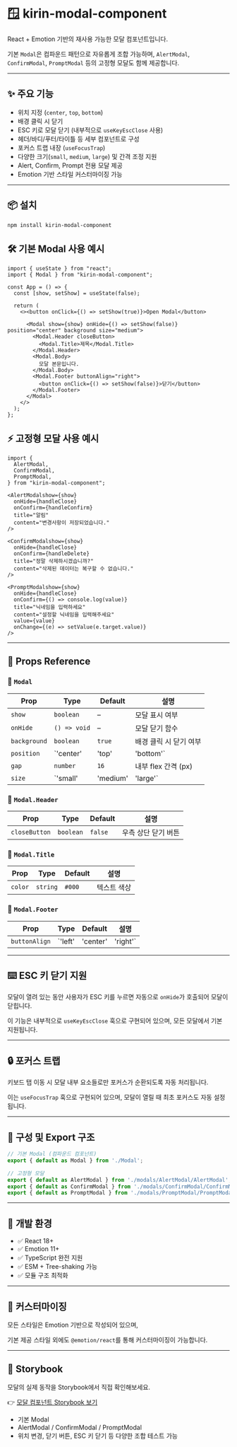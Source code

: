 # 🪟 kirin-modal-component

React + Emotion 기반의 재사용 가능한 모달 컴포넌트입니다.

기본 `Modal`은 컴파운드 패턴으로 자유롭게 조합 가능하며, `AlertModal`, `ConfirmModal`, `PromptModal` 등의 고정형 모달도 함께 제공합니다.

---

## ✨ 주요 기능

- 위치 지정 (`center`, `top`, `bottom`)
- 배경 클릭 시 닫기
- ESC 키로 모달 닫기 (내부적으로 `useKeyEscClose` 사용)
- 헤더/바디/푸터/타이틀 등 세부 컴포넌트로 구성
- 포커스 트랩 내장 (`useFocusTrap`)
- 다양한 크기(`small`, `medium`, `large`) 및 간격 조정 지원
- Alert, Confirm, Prompt 전용 모달 제공
- Emotion 기반 스타일 커스터마이징 가능

---

## 📦 설치

```bash
npm install kirin-modal-component
```

## 🛠 기본 Modal 사용 예시

```tsx
import { useState } from "react";
import { Modal } from "kirin-modal-component";

const App = () => {
  const [show, setShow] = useState(false);

  return (
    <><button onClick={() => setShow(true)}>Open Modal</button>

      <Modal show={show} onHide={() => setShow(false)} position="center" background size="medium">
        <Modal.Header closeButton>
          <Modal.Title>제목</Modal.Title>
        </Modal.Header>
        <Modal.Body>
          모달 본문입니다.
        </Modal.Body>
        <Modal.Footer buttonAlign="right">
          <button onClick={() => setShow(false)}>닫기</button>
        </Modal.Footer>
      </Modal>
    </>
  );
};

```

## ⚡ 고정형 모달 사용 예시

```tsx
import {
  AlertModal,
  ConfirmModal,
  PromptModal,
} from "kirin-modal-component";

<AlertModalshow={show}
  onHide={handleClose}
  onConfirm={handleConfirm}
  title="알림"
  content="변경사항이 저장되었습니다."
/>

<ConfirmModalshow={show}
  onHide={handleClose}
  onConfirm={handleDelete}
  title="정말 삭제하시겠습니까?"
  content="삭제된 데이터는 복구할 수 없습니다."
/>

<PromptModalshow={show}
  onHide={handleClose}
  onConfirm={() => console.log(value)}
  title="닉네임을 입력하세요"
  content="설정할 닉네임을 입력해주세요"
  value={value}
  onChange={(e) => setValue(e.target.value)}
/>

```

---

## 🔧 Props Reference

### 🧱 `Modal`

| Prop | Type | Default | 설명 |
| --- | --- | --- | --- |
| `show` | `boolean` | – | 모달 표시 여부 |
| `onHide` | `() => void` | – | 모달 닫기 함수 |
| `background` | `boolean` | `true` | 배경 클릭 시 닫기 여부 |
| `position` | `'center' | 'top' | 'bottom'` | `'center'` | 모달 위치 |
| `gap` | `number` | `16` | 내부 flex 간격 (px) |
| `size` | `'small' | 'medium' | 'large'` | `'medium'` | 모달 넓이 |

### 🧱 `Modal.Header`

| Prop | Type | Default | 설명 |
| --- | --- | --- | --- |
| `closeButton` | `boolean` | `false` | 우측 상단 닫기 버튼 |

### 🧱 `Modal.Title`

| Prop | Type | Default | 설명 |
| --- | --- | --- | --- |
| `color` | `string` | `#000` | 텍스트 색상 |

### 🧱 `Modal.Footer`

| Prop | Type | Default | 설명 |
| --- | --- | --- | --- |
| `buttonAlign` | `'left' | 'center' | 'right'` | `'left'` | 버튼 정렬 위치 |

---

## ⌨️ ESC 키 닫기 지원

모달이 열려 있는 동안 사용자가 ESC 키를 누르면 자동으로 `onHide`가 호출되어 모달이 닫힙니다.

이 기능은 내부적으로 `useKeyEscClose` 훅으로 구현되어 있으며, 모든 모달에서 기본 지원됩니다.

---

## 🔒 포커스 트랩

키보드 탭 이동 시 모달 내부 요소들로만 포커스가 순환되도록 자동 처리됩니다.

이는 `useFocusTrap` 훅으로 구현되어 있으며, 모달이 열릴 때 최초 포커스도 자동 설정됩니다.

---

## 📁 구성 및 Export 구조

```ts
// 기본 Modal (컴파운드 컴포넌트)
export { default as Modal } from './Modal';

// 고정형 모달
export { default as AlertModal } from './modals/AlertModal/AlertModal';
export { default as ConfirmModal } from './modals/ConfirmModal/ConfirmModal';
export { default as PromptModal } from './modals/PromptModal/PromptModal';

```

---

## 🧪 개발 환경

- ✅ React 18+
- ✅ Emotion 11+
- ✅ TypeScript 완전 지원
- ✅ ESM + Tree-shaking 가능
- ✅ 모듈 구조 최적화

---

## 🧰 커스터마이징

모든 스타일은 Emotion 기반으로 작성되어 있으며,

기본 제공 스타일 외에도 `@emotion/react`를 통해 커스터마이징이 가능합니다.

---

## 📖 Storybook

모달의 실제 동작을 Storybook에서 직접 확인해보세요.

👉 [모달 컴포넌트 Storybook 보기](https://68130cd34b90e54b5588aff6-vcegomsbbv.chromatic.com/?path=/docs/modal-alertmodal--docs)

- 기본 Modal
- AlertModal / ConfirmModal / PromptModal
- 위치 변경, 닫기 버튼, ESC 키 닫기 등 다양한 조합 테스트 가능